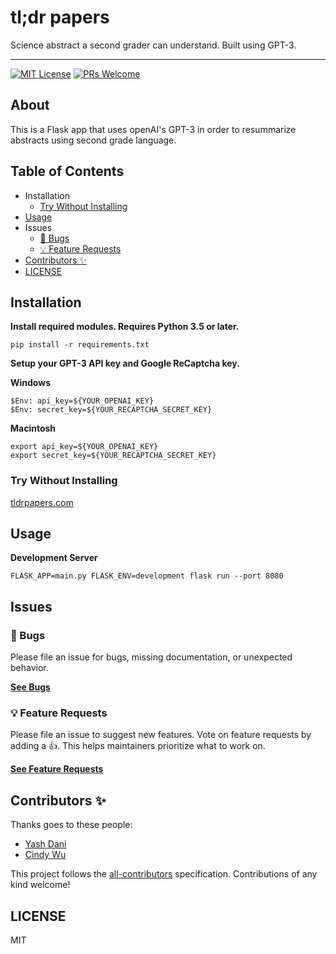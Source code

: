 # tl;dr papers

Science abstract a second grader can understand. Built using GPT-3.

------

[![MIT License](https://camo.githubusercontent.com/df844ea7a369be75edbd0d3017f8f7406c1fa62d/68747470733a2f2f696d672e736869656c64732e696f2f6e706d2f6c2f67656e657261746f722d6b63642d6f73732e7376673f7374796c653d666c61742d737175617265)](https://github.com/kentcdodds/generator-kcd-oss/blob/master/LICENSE)  [![PRs Welcome](https://camo.githubusercontent.com/a34cfbf37ba6848362bf2bee0f3915c2e38b1cc1/68747470733a2f2f696d672e736869656c64732e696f2f62616467652f5052732d77656c636f6d652d627269676874677265656e2e7376673f7374796c653d666c61742d737175617265)](http://makeapullrequest.com/) 

## About

This is a Flask app that uses openAI's GPT-3 in order to resummarize abstracts using second grade language.

## Table of Contents

- Installation
  - [Try Without Installing](#try-without-installing)
- [Usage](#usage)
- Issues
  - [🐛 Bugs](#-bugs)
  - [💡 Feature Requests](#-feature-requests)
- [Contributors ✨](#contributors)
- [LICENSE](#license)

## Installation

**Install required modules. Requires Python 3.5 or later.**

```
pip install -r requirements.txt
```

**Setup your GPT-3 API key and Google ReCaptcha key.** 

**Windows**

```
$Env: api_key=${YOUR_OPENAI_KEY}
$Env: secret_key=${YOUR_RECAPTCHA_SECRET_KEY}
```

**Macintosh**

```
export api_key=${YOUR_OPENAI_KEY}
export secret_key=${YOUR_RECAPTCHA_SECRET_KEY}
```

### Try Without Installing

[tldrpapers.com](https://tldrpapers.com)

## Usage

**Development Server**

```
FLASK_APP=main.py FLASK_ENV=development flask run --port 8080
```

## Issues

### 🐛 Bugs

Please file an issue for bugs, missing documentation, or unexpected behavior.

[**See Bugs**](https://github.com/yash-dani/tldr_papers/issues?utf8=✓&q=is%3Aissue+is%3Aopen+sort%3Acreated-desc+label%3Abug)

### 💡 Feature Requests

Please file an issue to suggest new features. Vote on feature requests by adding a 👍. This helps maintainers prioritize what to work on.

[**See Feature Requests**](https://github.com/yash-dani/tldr_papers/issues?utf8=✓&q=is%3Aissue+is%3Aopen+sort%3Areactions-%2B1-desc+label%3Aenhancement)

## Contributors ✨

Thanks goes to these people:

* [Yash Dani](https://yashdani.me)
* [Cindy Wu](https://cindywu.org)

This project follows the [all-contributors](https://github.com/all-contributors/all-contributors) specification. Contributions of any kind welcome!

## LICENSE

MIT

<details class="details-reset details-overlay details-overlay-dark" id="jumpto-line-details-dialog" style="box-sizing: border-box; display: block;"><summary data-hotkey="l" aria-label="Jump to line" role="button" style="box-sizing: border-box; display: list-item; cursor: pointer; list-style: none;"></summary></details>
